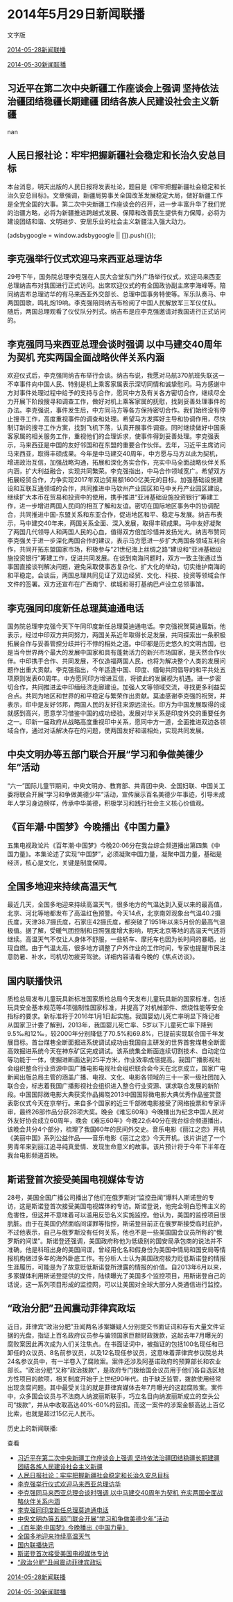 







# 2014年5月29日新闻联播
 文字版








[2014-05-28新闻联播](/xinwenlianbo/20140528)


[2014-05-30新闻联播](/xinwenlianbo/20140530)





## 习近平在第二次中央新疆工作座谈会上强调 坚持依法治疆团结稳疆长期建疆 团结各族人民建设社会主义新疆


nan


## 人民日报社论：牢牢把握新疆社会稳定和长治久安总目标


本台消息，明天出版的人民日报将发表社论，题目是《牢牢把握新疆社会稳定和长治久安总目标》。文章强调，新疆局势事关全国改革发展稳定大局，做好新疆工作是全党全国的大事。第二次中央新疆工作座谈会的召开，进一步丰富升华了我们党的治疆方略，必将为新疆推进跨越式发展、保障和改善民生提供有力保障，必将为建设团结和谐、文明进步、安居乐业的社会主义新疆注入强大动力。





 (adsbygoogle = window.adsbygoogle || []).push({});

 
## 李克强举行仪式欢迎马来西亚总理访华


29号下午，国务院总理李克强在人民大会堂东门外广场举行仪式，欢迎马来西亚总理纳吉布对我国进行正式访问。出席欢迎仪式的有全国政协副主席李海峰等。陪同纳吉布总理访华的有马来西亚外交部长、总理中国事务特使等。军乐队奏马、中两国国歌，鸣礼炮19响。李克强陪同纳吉布检阅了中国人民解放军三军仪仗队。随后，两国总理观看了仪仗队分列式。纳吉布是应李克强邀请对我国进行正式访问的。


## 李克强同马来西亚总理会谈时强调 以中马建交40周年为契机 充实两国全面战略伙伴关系内涵


欢迎仪式后，李克强同纳吉布举行会谈。纳吉布说，我愿对马航370航班失联这一不幸事件向中国人民、特别是机上乘客家属表示深切同情和诚挚慰问。马方感谢中方对事件处理过程中给予的支持与合作，愿同中方及有关各方密切合作，继续尽全力开展下阶段搜寻和调查工作，做好对机上乘客家属的抚慰，找到妥善处理事件的办法。李克强说，事件发生后，中方同马方等各方保持密切合作。我们始终没有停止搜寻工作，高度重视事件的调查和处理。希望马方发挥好主导和协调作用，尽快制订新的搜寻工作方案，找到飞机下落，认真开展事件调查。同时继续做好中国乘客家属的相关服务工作，重视他们的合理诉求，使事件得到妥善处理。李克强表示，马来西亚是中国的友好邻国和在东盟的重要合作伙伴。去年，习近平主席访问马来西亚，取得丰硕成果。今年是中马建交40周年，中方愿与马方以此为契机，增进政治互信，加强战略沟通，拓展和深化务实合作，充实中马全面战略伙伴关系内涵，扩大利益融合，实现共同繁荣。李克强指出，中马合作领域宽广。希望双方拓展经贸合作，力争实现2017年双边贸易额1600亿美元的目标。加强基础设施建设和互联互通领域的合作，共同推进中马钦州产业园区和马中关丹产业园区建设。继续扩大本币在贸易和投资中的使用，携手推进“亚洲基础设施投资银行”筹建工作，进一步增进两国人民间的相互了解和友谊。密切在国际地区事务中的协调配合，共同推进中国-东盟关系和东亚合作，促进地区和平、稳定与发展。纳吉布表示，马中建交40年来，两国关系全面、深入发展，取得丰硕成果。马中友好凝聚了两国几代领导人和两国人民的心血，值得双方倍加珍惜并发扬光大。纳吉布赞同李克强关于进一步深化两国合作的建议，表示马方愿进一步扩大两国各领域互利合作，共同开拓东盟国家市场，积极参与“21世纪海上丝绸之路”建设和“亚洲基础设施投资银行”筹建工作，促进共同发展。在谈到南海问题时，双方一致主张通过当事国直接谈判解决问题，避免采取使事态复杂化、扩大化的举动，切实维护南海的和平稳定。会谈后，两国总理共同见证了双边经贸、文化、科技、投资等领域合作文件的签署。双方还宣布在广西南宁、槟城和哥打基纳巴卢设立总领事馆。


## 李克强同印度新任总理莫迪通电话


国务院总理李克强今天下午同印度新任总理莫迪通电话。李克强祝贺莫迪履新。他表示，经过中印双方共同努力，两国关系近年取得长足发展，共同探索出一条积极拓展合作与妥善管控分歧并行不悖的相处之道。中印都是历史悠久的文明古国，也是当今世界两个最大的发展中国家和具有蓬勃活力的新兴市场国家，是天然合作伙伴。中印携手合作、共同发展，不仅造福两国人民，也将为解决整个人类的发展问题作出重大贡献。李克强指出，今年适逢中国、印度、缅甸共同倡导的和平共处五项原则发表60周年。中方愿同印方增进互信，将彼此的发展视为机遇。进一步密切合作，共同推进孟中印缅经济走廊建设。加强人文等领域交流，寻找更多利益契合点。共同为地区和世界的和平稳定与繁荣作出贡献。莫迪感谢李克强的祝贺，并表示，印中是友好邻邦，两国人民的友好往来源远流长。印方为中国发展取得的成就感到高兴，愿意学习借鉴中国的成功经验。发展对华关系是印度外交的重要任务之一。印新一届政府从战略高度重视印中关系，愿同中方一道，全面推进双边各领域合作，通过对话解决存在的问题，使两国友好和谐相处，实现共同发展。


## 中央文明办等五部门联合开展“学习和争做美德少年”活动


“六一”国际儿童节期间，中央文明办、教育部、共青团中央、全国妇联、中国关工委将联合开展“学习和争做美德少年”活动，宣传展示百名美德少年事迹，引导未成年人学习身边榜样，传承中华美德，积极学习和践行社会主义核心价值观。


## 《百年潮·中国梦》今晚播出《中国力量》


五集电视政论片《百年潮·中国梦》今晚20:06分在我台综合频道播出第四集《中国力量》。本集论述了实现“中国梦”，必须凝聚中国力量，凝聚中国力量，基础是经济，核心是文化，关键是制度保障。


## 全国多地迎来持续高温天气


最近几天，全国多地迎来持续高温天气，很多地方的气温达到入夏以来的最高值，北京、河北等地都发布了高温红色预警。今天14点，北京南郊观象台气温40.2摄氏度，天津38.7摄氏度，石家庄42摄氏度，都突破了1951年以来5月份的最高气温极值。据了解，受暖气团控制和日照强度增大影响，明天北京等地的高温天气还将继续。高温天气不仅让人身体不舒服，一些轿车、摩托车也因为长时间的暴晒，出现自燃。由于气温太高，很多地方调整了户外作业的工作时间，专家也提醒市民注意防暑、补水，司机切勿疲劳驾驶。详细内容请看今晚的《焦点访谈》。


## 国内联播快讯


质检总局发布儿童玩具新标准国家质检总局今天发布儿童玩具新的国家标准，包括玩具安全基本规范等4项强制性国家标准，并提高了对机械部件、燃烧性能等安全指标的要求。新标准将于2016年1月1日起实施。我国婴幼儿死亡率明显下降记者从国家卫计委了解到，2013年，我国婴儿死亡率、5岁以下儿童死亡率下降到9.5‰和12‰，较2000年分别降低了70.5%和69.8%，已提前实现联合国千年发展目标。首台煤巷全断面掘进系统调试成功由我国自主研发的世界首套煤巷全断面高效掘进系统今天在神东矿区完成调试。该系统集全断面连续切割技术、自动定位等功能于一体，使掘进断面达到25平方米，作业效率成倍提高。我国广播影视社会组织整合行业资源中国广播电影电视社会组织联合会今天在北京成立，国家广电新闻出版总局主管的涵盖广播、电视、文化、电影各领域的三十一家一级社团加入联合会，标志着我国广播影视社会组织进入整合行业资源、谋求联合发展的新阶段。中国国际微电影大典获奖作品揭晓2013中国国际微电影大典优秀作品鉴赏暨表彰仪式今天在京举行。来自多个国家的近三千部微电影接受了网络投票和专家评审，最终26部作品分获28项大奖。晚会《难忘60年》今晚播出为纪念中国人民对外友好协会成立60周年，晚会《难忘60年》今晚22点40分在我台综合频道播出，该晚会共分4个部分，梳理了我国60年的民间外交史。音乐电影《丽江之恋》开机《美丽中国》系列公益作品——音乐电影《丽江之恋》今天开机。该片讲述了一个男青年来到丽江追寻纯真爱情、发现生命意义的故事。该片预计将于今年下半年在我台电影频道首映。


## 斯诺登首次接受美国电视媒体专访


28号，美国全国广播公司播出了他们在俄罗斯对“监控丑闻”爆料人斯诺登的专访，这是斯诺登首次接受美国电视媒体的专访。斯诺登说，他完全明白恐怖主义的危害性，但这并不意味着可以滥用反恐名义实施监控。他认为，美国的监控项目很肮脏。由于在美国仍然面临间谍罪等指控，斯诺登目前正在俄罗斯接受临时庇护，不过他表示，自己与俄罗斯没有任何关系，他也不是一些美国国会议员所称的“俄罗斯的间谍”。斯诺登还强调，美国政府称他为低级别的国安局承包商的说法并不准确，他是科班出身的美国间谍，曾经用化名和假身份为美国中情局和国安局等情报机构做过多年的海外卧底工作。有分析人士认为美国政府极力贬低斯诺登的情报生涯履历，可能是为了故意贬低斯诺登所泄露的情报的价值。自2013年6月以来，多家媒体利用斯诺登提供的文件，陆续曝光了美国多个监控项目，用斯诺登自己的话说，这一系列项目形成的监控网，可以让美国对全球大部分人类通信进行监控。


## “政治分肥”丑闻震动菲律宾政坛


近日，菲律宾“政治分肥”丑闻两名涉案嫌疑人分别提交书面证词和存有大量文件证据的光盘，指证上百名政府议员参与骗领国家巨额财政拨款，这起去年7月曝光的腐败案因此再次成为人们关注焦点。在书面证词中，被指证的包括100名现任和已卸任的众议员、8名前参议员，以及12名现任参议员，这意味着菲律宾参议院总共24名参议员中，有一半卷入了腐败案。案件还涉及阿基诺政府的预算部长和农业部长。“政治分肥”又称“政治拨款”，是政府专门拨给国会议员用于他们各自选区地方性项目的款项，相关制度开始于上世纪90年代。由于缺乏监管，拨款使用经常出现贪腐问题。其中最受关注的就是菲律宾媒体去年7月曝光的这起腐败案。案件中，众多国会议员与不法商人纳波丽斯联手，巧立名目向纳波丽斯成立的空头公司“拨款”，并从中收取高达40%-60%的回扣。而这一案件的涉案金额高达上百亿比索，也就是超过15亿元人民币。






历史上的新闻联播:

 查看
 

* [习近平在第二次中央新疆工作座谈会上强调 坚持依法治疆团结稳疆长期建疆 团结各族人民建设社会主义新疆](#习近平在第二次中央新疆工作座谈会上强调-坚持依法治疆团结稳疆长期建疆-团结各族人民建设社会主义新疆)
* [人民日报社论：牢牢把握新疆社会稳定和长治久安总目标](#人民日报社论：牢牢把握新疆社会稳定和长治久安总目标)
* [李克强举行仪式欢迎马来西亚总理访华](#李克强举行仪式欢迎马来西亚总理访华)
* [李克强同马来西亚总理会谈时强调 以中马建交40周年为契机 充实两国全面战略伙伴关系内涵](#李克强同马来西亚总理会谈时强调-以中马建交40周年为契机-充实两国全面战略伙伴关系内涵)
* [李克强同印度新任总理莫迪通电话](#李克强同印度新任总理莫迪通电话)
* [中央文明办等五部门联合开展“学习和争做美德少年”活动](#中央文明办等五部门联合开展“学习和争做美德少年”活动)
* [《百年潮·中国梦》今晚播出《中国力量》](#《百年潮·中国梦》今晚播出《中国力量》)
* [全国多地迎来持续高温天气](#全国多地迎来持续高温天气)
* [国内联播快讯](#国内联播快讯)
* [斯诺登首次接受美国电视媒体专访](#斯诺登首次接受美国电视媒体专访)
* [“政治分肥”丑闻震动菲律宾政坛](#“政治分肥”丑闻震动菲律宾政坛)






[2014-05-28新闻联播](/xinwenlianbo/20140528)


[2014-05-30新闻联播](/xinwenlianbo/20140530)



